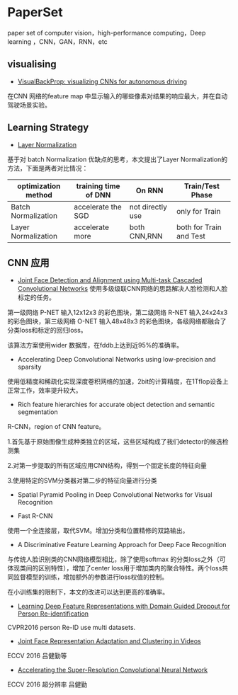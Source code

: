 # PaperSet
paper set of computer vision，high-performance computing，Deep learning ，CNN，GAN，RNN，etc

## visualising
* [VisualBackProp: visualizing CNNs for autonomous driving](https://arxiv.org/pdf/1611.05418v2.pdf)

在CNN 网络的feature map 中显示输入的哪些像素对结果的响应最大，并在自动驾驶场景实验。

## Learning Strategy

* [Layer Normalization](https://arxiv.org/abs/1607.06450v1)

基于对 batch Normalization 优缺点的思考，本文提出了Layer Normalization的方法，下面是两者对比情况：

|optimization method|training time of DNN|On RNN|Train/Test Phase|
|-------------------|--------------------|------|----------------|
|Batch Normalization| accelerate the SGD |not directly use|only for Train|
|Layer Normalization| accelerate more    |both CNN,RNN|both for Train and Test|

## CNN 应用

* [Joint Face Detection and Alignment using Multi-task Cascaded Convolutional Networks](https://arxiv.org/ftp/arxiv/papers/1604/1604.02878.pdf)
使用多级级联CNN网络的思路解决人脸检测和人脸标定的任务。

第一级网络 P-NET 输入12x12x3 的彩色图块，第二级网络 R-NET 输入24x24x3 的彩色图块，第三级网络 O-NET 输入48x48x3 的彩色图块，各级网络都融合了分类loss和标定的回归loss。

该算法方案使用wider 数据库，在fddb上达到近95%的准确率。


 * Accelerating Deep Convolutional Networks using low-precision and sparsity

 使用低精度和稀疏化实现深度卷积网络的加速，2bit的计算精度，在1Tflop设备上正常工作，效率提升较大。

* Rich feature hierarchies for accurate object detection and semantic segmentation

R-CNN，region of CNN feature。

1.首先基于原始图像生成种类独立的区域，这些区域构成了我们detector的候选检测集

2.对第一步提取的所有区域应用CNN结构，得到一个固定长度的特征向量

3.使用特定的SVM分类器对第二步的特征向量进行分类


* Spatial Pyramid Pooling in Deep Convolutional Networks for Visual Recognition

* Fast R-CNN

使用一个全连接层，取代SVM。增加分类和位置精修的双路输出。

* A Discriminative Feature Learning Approach for Deep Face Recognition

与传统人脸识别类的CNN网络模型相比，除了使用softmax 的分类loss之外（可体现类间的区别特性），增加了center loss用于增加类内的聚合特性。两个loss共同监督模型的训练，增加额外的参数进行loss权值的控制。

在小训练集的限制下，本文的改进可以达到更高的准确率。

* [Learning Deep Feature Representations with Domain Guided Dropout for Person Re-identification](https://arxiv.org/pdf/1604.07528v1.pdf)

CVPR2016 person Re-ID use multi datasets.

* [Joint Face Representation Adaptation and Clustering in Videos](http://personal.ie.cuhk.edu.hk/~ccloy/files/eccv_2016_joint.pdf)

ECCV 2016 吕健勤等

* [Accelerating the Super-Resolution Convolutional Neural Network](http://personal.ie.cuhk.edu.hk/~ccloy/files/eccv_2016_accelerating.pdf)

ECCV 2016 超分辨率 吕健勤
